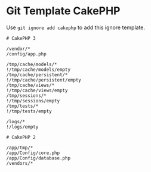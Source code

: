 Git Template CakePHP
===

Use `git ignore add cakephp` to add this ignore template.

```
# CakePHP 3

/vendor/*
/config/app.php

/tmp/cache/models/*
!/tmp/cache/models/empty
/tmp/cache/persistent/*
!/tmp/cache/persistent/empty
/tmp/cache/views/*
!/tmp/cache/views/empty
/tmp/sessions/*
!/tmp/sessions/empty
/tmp/tests/*
!/tmp/tests/empty

/logs/*
!/logs/empty

# CakePHP 2

/app/tmp/*
/app/Config/core.php
/app/Config/database.php
/vendors/*
```

